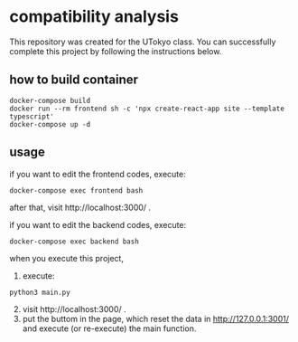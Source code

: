 # compatibility analysis
This repository was created for the UTokyo class. You can successfully complete this project by following the instructions below.

## how to build container
```
docker-compose build
docker run --rm frontend sh -c 'npx create-react-app site --template typescript'
docker-compose up -d
```

## usage
if you want to edit the frontend codes, execute:
```
docker-compose exec frontend bash
```
after that, visit http://localhost:3000/ .

if you want to edit the backend codes, execute:
```
docker-compose exec backend bash
```
when you execute this project, 
1. execute:
```
python3 main.py
```
2. visit http://localhost:3000/ .
3. put the buttom in the page, which reset the data in http://127.0.0.1:3001/ and execute (or re-execute) the main function.
